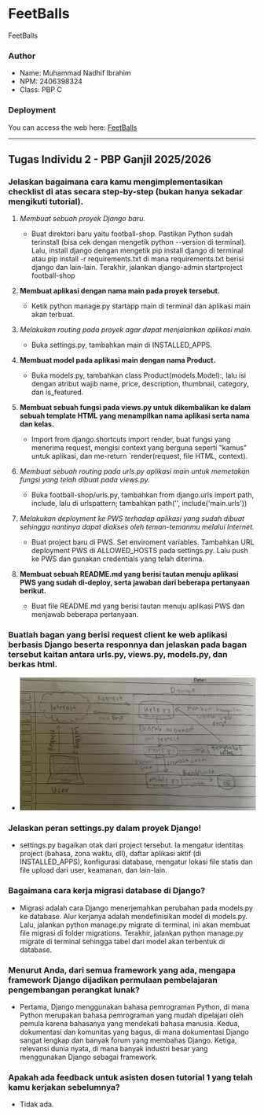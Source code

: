 # FeetBalls
FeetBalls

### Author
- Name: Muhammad Nadhif Ibrahim
- NPM: 2406398324
- Class: PBP C

### Deployment
You can access the web here: [FeetBalls](https://muhammad-nadhif41-footballshop.pbp.cs.ui.ac.id/)

---

## Tugas Individu 2 - PBP Ganjil 2025/2026

### Jelaskan bagaimana cara kamu mengimplementasikan checklist di atas secara step-by-step (bukan hanya sekadar mengikuti tutorial).

1. *Membuat sebuah proyek Django baru.*
   - Buat direktori baru yaitu football-shop. Pastikan Python sudah terinstall (bisa cek dengan mengetik python --version di terminal). Lalu, install django dengan mengetik pip install django di terminal atau pip install -r requirements.txt di mana requirements.txt berisi django dan lain-lain. Terakhir, jalankan django-admin startproject football-shop

2. **Membuat aplikasi dengan nama main pada proyek tersebut.**
   - Ketik python manage.py startapp main di terminal dan aplikasi main akan terbuat.

3. *Melakukan *routing pada proyek agar dapat menjalankan aplikasi main.**
   - Buka settings.py, tambahkan main di INSTALLED_APPS.

4. **Membuat model pada aplikasi main dengan nama Product.**
   - Buka models.py, tambahkan class Product(models.Model):, lalu isi dengan atribut wajib name, price, description, thumbnail, category, dan is_featured.

5. **Membuat sebuah fungsi pada views.py untuk dikembalikan ke dalam sebuah template HTML yang menampilkan nama aplikasi serta nama dan kelas.**
   - Import from django.shortcuts import render, buat fungsi yang menerima request, mengisi context yang berguna seperti "kamus" untuk aplikasi, dan me-return `render(request, file HTML, context).

6. *Membuat sebuah *routing pada urls.py aplikasi main untuk memetakan fungsi yang telah dibuat pada views.py.**
   - Buka football-shop/urls.py, tambahkan from django.urls import path, include, lalu di urlspattern; tambahkan path('', include('main.urls'))

7. *Melakukan deployment ke PWS terhadap aplikasi yang sudah dibuat sehingga nantinya dapat diakses oleh teman-temanmu melalui Internet.*
   - Buat project baru di PWS. Set enviroment variables. Tambahkan URL deployment PWS di ALLOWED_HOSTS pada settings.py. Lalu push ke PWS dan gunakan credentials yang telah diterima.

8. **Membuat sebuah README.md yang berisi tautan menuju aplikasi PWS yang sudah di-deploy, serta jawaban dari beberapa pertanyaan berikut.**
   - Buat file README.md yang berisi tautan menuju aplikasi PWS dan menjawab beberapa pertanyaan.

### Buatlah bagan yang berisi request client ke web aplikasi berbasis Django beserta responnya dan jelaskan pada bagan tersebut kaitan antara urls.py, views.py, models.py, dan berkas html.
   - ![Bagan Django](assets/bagan_django.jpg)

### Jelaskan peran settings.py dalam proyek Django!
 - settings.py bagaikan otak dari project tersebut. Ia mengatur identitas project (bahasa, zona waktu, dll), daftar aplikasi aktif (di INSTALLED_APPS), konfigurasi database,  mengatur lokasi file statis dan file upload dari user, keamanan, dan lain-lain.

### Bagaimana cara kerja migrasi database di Django?
 - Migrasi adalah cara Django menerjemahkan perubahan pada models.py ke database. Alur kerjanya adalah mendefinisikan model di models.py. Lalu, jalankan python manage.py migrate di terminal, ini akan membuat file migrasi di folder migrations. Terakhir, jalankan python manage.py migrate di terminal sehingga tabel dari model akan terbentuk di database.

### Menurut Anda, dari semua framework yang ada, mengapa framework Django dijadikan permulaan pembelajaran pengembangan perangkat lunak?
 - Pertama, Django menggunakan bahasa pemrograman Python, di mana Python merupakan bahasa pemrograman yang mudah dipelajari oleh pemula karena bahasanya yang mendekati bahasa manusia. Kedua, dokumentasi dan komunitas yang bagus, di mana dokumentasi Django sangat lengkap dan banyak forum yang membahas Django. Ketiga, relevansi dunia nyata, di mana banyak industri besar yang menggunakan Django sebagai framework.

### Apakah ada feedback untuk asisten dosen tutorial 1 yang telah kamu kerjakan sebelumnya?
 - Tidak ada.